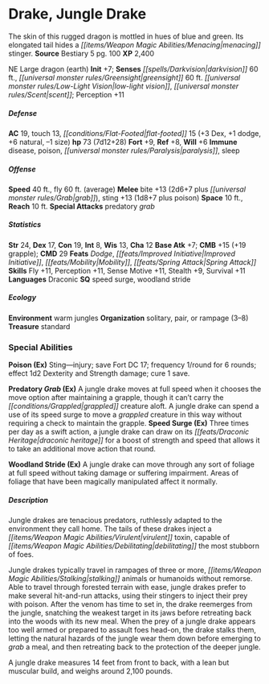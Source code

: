 ﻿---
cssclass: [monsters]
title1: Drake, Jungle Drake
desc_short: The skin of this rugged dragon is mottled in hues of blue and green. Its
  elongated tail hides a menacing stinger.
title2: Jungle Drake
CR: 6
sources:
- name: Bestiary 5
  page: 100
  link: http://paizo.com/products/btpy9g9x?Pathfinder-Roleplaying-Game-Bestiary-5
XP: 2400
alignment: NE
size: Large
type: dragon
subtypes:
- earth
initiative:
  bonus: 7
senses:
  darkvision: 60
  greensight 60 ft. low-light vision: true
  scent: true
AC:
  AC: 19
  touch: 13
  flat_footed: 15
  components:
    dex: 3
    dodge: 1
    natural: 6
    size: -1
HP:
  HP: 73
  long: 7d12+28
saves:
  fort: 9
  ref: 8
  will: 6
immunities:
- disease
- poison
- paralysis
- sleep
speeds:
  base: 40
  fly: 60
  fly_maneuverability: average
attacks:
  melee:
  - - text: bite +13 (2d6+7 plus grab)
      entries:
      - - damage: 2d6+7
        - effect: grab
      attack: bite
      bonus:
      - 13
    - text: sting +13 (1d8+7 plus poison)
      entries:
      - - damage: 1d8+7
        - effect: poison
      attack: sting
      bonus:
      - 13
  special:
  - predatory grab
space: 10
reach: 10
ability_scores:
  STR: 24
  DEX: 17
  CON: 19
  INT: 8
  WIS: 13
  CHA: 12
BAB: 7
CMB: 15
CMB_other: +19 grapple
CMD: 29
feats:
- name: Dodge
- name: Improved Initiative
- name: Mobility
- name: Spring Attack
skills:
  Fly: 11
  Perception: 11
  Sense Motive: 11
  Stealth: 9
  Survival: 11
languages:
- Draconic
special_qualities:
- speed surge
- woodland stride
ecology:
  environment: warm jungles
  organization: solitary, pair, or rampage (3-8)
  treasure_type: standard
special_abilities:
  Poison (Ex): Sting-injury; save Fort DC 17; frequency 1/round for 6 rounds; effect
    1d2 Dexterity and Strength damage; cure 1 save.
  Predatory Grab (Ex): A jungle drake moves at full speed when it chooses the move
    option after maintaining a grapple, though it can't carry the grappled creature
    aloft. A jungle drake can spend a use of its speed surge to move a grappled creature
    in this way without requiring a check to maintain the grapple.
  Speed Surge (Ex): Three times per day as a swift action, a jungle drake can draw
    on its draconic heritage for a boost of strength and speed that allows it to take
    an additional move action that round.
  Woodland Stride (Ex): A jungle drake can move through any sort of foliage at full
    speed without taking damage or suffering impairment. Areas of foliage that have
    been magically manipulated affect it normally.
desc_long: |-
  Jungle drakes are tenacious predators, ruthlessly adapted to the environment they call home. The tails of these drakes inject a virulent toxin, capable of debilitating the most stubborn of foes.

  Jungle drakes typically travel in rampages of three or more, stalking animals or humanoids without remorse. Able to travel through forested terrain with ease, jungle drakes prefer to make several hit-and-run attacks, using their stingers to inject their prey with poison. After the venom has time to set in, the drake reemerges from the jungle, snatching the weakest target in its jaws before retreating back into the woods with its new meal. When the prey of a jungle drake appears too well armed or prepared to assault foes head-on, the drake stalks them, letting the natural hazards of the jungle wear them down before emerging to grab a meal, and then retreating back to the protection of the deeper jungle.

  A jungle drake measures 14 feet from front to back, with a lean but muscular build, and weighs around 2,100 pounds.

---

# Drake, Jungle Drake
The skin of this rugged dragon is mottled in hues of blue and green. Its elongated tail hides a _[[items/Weapon Magic Abilities/Menacing|menacing]]_ stinger.
**Source** Bestiary 5 pg. 100
**XP** 2,400

NE Large dragon (earth)
**Init** +7; **Senses** _[[spells/Darkvision|darkvision]]_ 60 ft., _[[universal monster rules/Greensight|greensight]]_ 60 ft. _[[universal monster rules/Low-Light Vision|low-light vision]]_, _[[universal monster rules/Scent|scent]]_; Perception +11

##### Defense

**AC** 19, touch 13, _[[conditions/Flat-Footed|flat-footed]]_ 15 (+3 Dex, +1 dodge, +6 natural, –1 size)
**hp** 73 (7d12+28)
**Fort** +9, **Ref** +8, **Will** +6
**Immune** disease, poison, _[[universal monster rules/Paralysis|paralysis]]_, sleep

##### Offense
**Speed** 40 ft., fly 60 ft. (average)
**Melee** bite +13 (2d6+7 plus _[[universal monster rules/Grab|grab]]_), sting +13 (1d8+7 plus poison)
**Space** 10 ft., **Reach** 10 ft.
**Special Attacks** predatory _grab_

##### Statistics
**Str** 24, **Dex** 17, **Con** 19, **Int** 8, **Wis** 13, **Cha** 12
**Base Atk** +7; **CMB** +15 (+19 grapple); **CMD** 29
**Feats** _Dodge_, _[[feats/Improved Initiative|Improved Initiative]]_, _[[feats/Mobility|Mobility]]_, _[[feats/Spring Attack|Spring Attack]]_
**Skills** Fly +11, Perception +11, Sense Motive +11, Stealth +9, Survival +11
**Languages** Draconic
**SQ** speed surge, woodland stride

##### Ecology

**Environment** warm jungles
**Organization** solitary, pair, or rampage (3–8)
**Treasure** standard

### Special Abilities

**Poison (Ex)** Sting—injury; save Fort DC 17; frequency 1/round for 6 rounds; effect 1d2 Dexterity and Strength damage; cure 1 save.

**Predatory _Grab_ (Ex)** A jungle drake moves at full speed when it chooses the move option after maintaining a grapple, though it can’t carry the _[[conditions/Grappled|grappled]]_ creature aloft. A jungle drake can spend a use of its speed surge to move a _grappled_ creature in this way without requiring a check to maintain the grapple.
**Speed Surge (Ex)** Three times per day as a swift action, a jungle drake can draw on its _[[feats/Draconic Heritage|draconic heritage]]_ for a boost of strength and speed that allows it to take an additional move action that round.

**Woodland Stride (Ex)** A jungle drake can move through any sort of foliage at full speed without taking damage or suffering impairment. Areas of foliage that have been magically manipulated affect it normally.

##### Description

Jungle drakes are tenacious predators, ruthlessly adapted to the environment they call home. The tails of these drakes inject a _[[items/Weapon Magic Abilities/Virulent|virulent]]_ toxin, capable of _[[items/Weapon Magic Abilities/Debilitating|debilitating]]_ the most stubborn of foes.

Jungle drakes typically travel in rampages of three or more, _[[items/Weapon Magic Abilities/Stalking|stalking]]_ animals or humanoids without remorse. Able to travel through forested terrain with ease, jungle drakes prefer to make several hit-and-run attacks, using their stingers to inject their prey with poison. After the venom has time to set in, the drake reemerges from the jungle, snatching the weakest target in its jaws before retreating back into the woods with its new meal. When the prey of a jungle drake appears too well armed or prepared to assault foes head-on, the drake stalks them, letting the natural hazards of the jungle wear them down before emerging to _grab_ a meal, and then retreating back to the protection of the deeper jungle.

A jungle drake measures 14 feet from front to back, with a lean but muscular build, and weighs around 2,100 pounds.